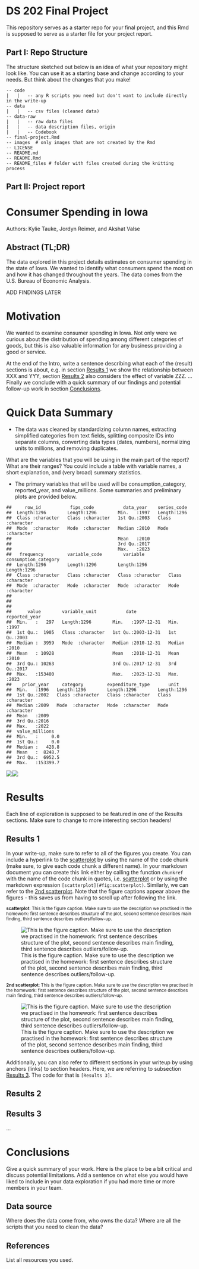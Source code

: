 DS 202 Final Project
================

<!-- README.md is generated from README.Rmd. Please edit the README.Rmd file -->

This repository serves as a starter repo for your final project, and
this Rmd is supposed to serve as a starter file for your project report.

## Part I: Repo Structure

The structure sketched out below is an idea of what your repository
might look like. You can use it as a starting base and change according
to your needs. But think about the changes that you make!

    -- code
    |   |   -- any R scripts you need but don't want to include directly in the write-up
    -- data
    |   |   -- csv files (cleaned data)
    -- data-raw
    |   |   -- raw data files 
    |   |   -- data description files, origin
    |   |   -- Codebook
    -- final-project.Rmd
    -- images  # only images that are not created by the Rmd
    -- LICENSE
    -- README.md
    -- README.Rmd
    -- README_files # folder with files created during the knitting process

## Part II: Project report

# Consumer Spending in Iowa

Authors: Kylie Tauke, Jordyn Reimer, and Akshat Valse

## Abstract (TL;DR)

The data explored in this project details estimates on consumer spending
in the state of Iowa. We wanted to identify what consumers spend the
most on and how it has changed throughout the years. The data comes from
the U.S. Bureau of Economic Analysis.

ADD FINDINGS LATER

# Motivation

We wanted to examine consumer spending in Iowa. Not only were we curious
about the distribution of spending among different categories of goods,
but this is also valuable information for any business providing a good
or service.

At the end of the Intro, write a sentence describing what each of the
(result) sections is about, e.g. in section [Results 1](#results-1) we
show the relationship between XXX and YYY, section [Results
2](#results-2) also considers the effect of variable ZZZ. … Finally we
conclude with a quick summary of our findings and potential follow-up
work in section [Conclusions](#conclusions).

# Quick Data Summary

- The data was cleaned by standardizing column names, extracting
  simplified categories from text fields, splitting composite IDs into
  separate columns, converting data types (dates, numbers), normalizing
  units to millions, and removing duplicates.

What are the variables that you will be using in the main part of the
report? What are their ranges? You could include a table with variable
names, a short explanation, and (very broad) summary statistics.

- The primary variables that will be used will be consumption_category,
  reported_year, and value_millions. Some summaries and preliminary
  plots are provided below.

<!-- -->

    ##     row_id           fips_code           data_year    series_code       
    ##  Length:1296        Length:1296        Min.   :1997   Length:1296       
    ##  Class :character   Class :character   1st Qu.:2003   Class :character  
    ##  Mode  :character   Mode  :character   Median :2010   Mode  :character  
    ##                                        Mean   :2010                     
    ##                                        3rd Qu.:2017                     
    ##                                        Max.   :2023                     
    ##   frequency         variable_code        variable         consumption_category
    ##  Length:1296        Length:1296        Length:1296        Length:1296         
    ##  Class :character   Class :character   Class :character   Class :character    
    ##  Mode  :character   Mode  :character   Mode  :character   Mode  :character    
    ##                                                                               
    ##                                                                               
    ##                                                                               
    ##      value        variable_unit           date            reported_year 
    ##  Min.   :   297   Length:1296        Min.   :1997-12-31   Min.   :1997  
    ##  1st Qu.:  1905   Class :character   1st Qu.:2003-12-31   1st Qu.:2003  
    ##  Median :  3959   Mode  :character   Median :2010-12-31   Median :2010  
    ##  Mean   : 10928                      Mean   :2010-12-31   Mean   :2010  
    ##  3rd Qu.: 10263                      3rd Qu.:2017-12-31   3rd Qu.:2017  
    ##  Max.   :153400                      Max.   :2023-12-31   Max.   :2023  
    ##    prior_year     category         expenditure_type       unit          
    ##  Min.   :1996   Length:1296        Length:1296        Length:1296       
    ##  1st Qu.:2002   Class :character   Class :character   Class :character  
    ##  Median :2009   Mode  :character   Mode  :character   Mode  :character  
    ##  Mean   :2009                                                           
    ##  3rd Qu.:2016                                                           
    ##  Max.   :2022                                                           
    ##  value_millions    
    ##  Min.   :     0.0  
    ##  1st Qu.:     0.0  
    ##  Median :   428.8  
    ##  Mean   :  8248.7  
    ##  3rd Qu.:  6952.5  
    ##  Max.   :153399.7

![](README_files/figure-gfm/summaries-1.png)<!-- -->![](README_files/figure-gfm/summaries-2.png)<!-- -->

# Results

Each line of exploration is supposed to be featured in one of the
Results sections. Make sure to change to more interesting section
headers!

## Results 1

In your write-up, make sure to refer to all of the figures you create.
You can include a hyperlink to the [scatterplot](#fig:scatterplot) by
using the name of the code chunk (make sure, to give each code chunk a
different name). In your markdown document you can create this link
either by calling the function `chunkref` with the name of the code
chunk in quotes, i.e. [scatterplot](#fig:scatterplot) or by using the
markdown expression `[scatterplot](#fig:scatterplot)`. Similarly, we can
refer to the [2nd scatterplot](#fig:2nd%20scatterplot). Note that the
figure captions appear above the figures - this saves us from having to
scroll up after following the link.

<p>
<small><strong><a name='fig:scatterplot'>scatterplot</a></strong>: This
is the figure caption. Make sure to use the description we practised in
the homework: first sentence describes structure of the plot, second
sentence describes main finding, third sentence describes
outliers/follow-up.</small>
</p>

<figure>
<img src="README_files/figure-gfm/scatterplot-1.png"
alt="This is the figure caption. Make sure to use the description we practised in the homework: first sentence describes structure of the plot, second sentence describes main finding, third sentence describes outliers/follow-up." />
<figcaption aria-hidden="true">This is the figure caption. Make sure to
use the description we practised in the homework: first sentence
describes structure of the plot, second sentence describes main finding,
third sentence describes outliers/follow-up.</figcaption>
</figure>

<p>
<small><strong><a name='fig:2nd scatterplot'>2nd
scatterplot</a></strong>: This is the figure caption. Make sure to use
the description we practised in the homework: first sentence describes
structure of the plot, second sentence describes main finding, third
sentence describes outliers/follow-up.</small>
</p>

<figure>
<img src="README_files/figure-gfm/2nd%20scatterplot-1.png"
alt="This is the figure caption. Make sure to use the description we practised in the homework: first sentence describes structure of the plot, second sentence describes main finding, third sentence describes outliers/follow-up." />
<figcaption aria-hidden="true">This is the figure caption. Make sure to
use the description we practised in the homework: first sentence
describes structure of the plot, second sentence describes main finding,
third sentence describes outliers/follow-up.</figcaption>
</figure>

Additionally, you can also refer to different sections in your writeup
by using anchors (links) to section headers. Here, we are referring to
subsection [Results 3](#results-3). The code for that is `[Results 3]`.

## Results 2

## Results 3

…

# Conclusions

Give a quick summary of your work. Here is the place to be a bit
critical and discuss potential limitations. Add a sentence on what else
you would have liked to include in your data exploration if you had more
time or more members in your team.

## Data source

Where does the data come from, who owns the data? Where are all the
scripts that you need to clean the data?

## References

List all resources you used.

